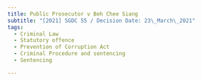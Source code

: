 ```yaml
---
title: Public Prosecutor v Beh Chee Siang
subtitle: "[2021] SGDC 55 / Decision Date: 23\_March\_2021"
tags:
  - Criminal Law
  - Statutory offence
  - Prevention of Corruption Act
  - Criminal Procedure and sentencing
  - Sentencing

---
```


